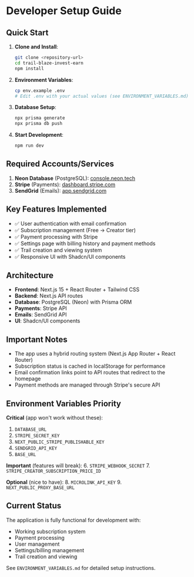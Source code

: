 # Developer Setup Guide

## Quick Start

1. **Clone and Install**:
   ```bash
   git clone <repository-url>
   cd trail-blaze-invest-earn
   npm install
   ```

2. **Environment Variables**:
   ```bash
   cp env.example .env
   # Edit .env with your actual values (see ENVIRONMENT_VARIABLES.md)
   ```

3. **Database Setup**:
   ```bash
   npx prisma generate
   npx prisma db push
   ```

4. **Start Development**:
   ```bash
   npm run dev
   ```

## Required Accounts/Services

1. **Neon Database** (PostgreSQL): [console.neon.tech](https://console.neon.tech)
2. **Stripe** (Payments): [dashboard.stripe.com](https://dashboard.stripe.com)
3. **SendGrid** (Emails): [app.sendgrid.com](https://app.sendgrid.com)

## Key Features Implemented

- ✅ User authentication with email confirmation
- ✅ Subscription management (Free → Creator tier)
- ✅ Payment processing with Stripe
- ✅ Settings page with billing history and payment methods
- ✅ Trail creation and viewing system
- ✅ Responsive UI with Shadcn/UI components

## Architecture

- **Frontend**: Next.js 15 + React Router + Tailwind CSS
- **Backend**: Next.js API routes
- **Database**: PostgreSQL (Neon) with Prisma ORM
- **Payments**: Stripe API
- **Emails**: SendGrid API
- **UI**: Shadcn/UI components

## Important Notes

- The app uses a hybrid routing system (Next.js App Router + React Router)
- Subscription status is cached in localStorage for performance
- Email confirmation links point to API routes that redirect to the homepage
- Payment methods are managed through Stripe's secure API

## Environment Variables Priority

**Critical** (app won't work without these):
1. `DATABASE_URL`
2. `STRIPE_SECRET_KEY` 
3. `NEXT_PUBLIC_STRIPE_PUBLISHABLE_KEY`
4. `SENDGRID_API_KEY`
5. `BASE_URL`

**Important** (features will break):
6. `STRIPE_WEBHOOK_SECRET`
7. `STRIPE_CREATOR_SUBSCRIPTION_PRICE_ID`

**Optional** (nice to have):
8. `MICROLINK_API_KEY`
9. `NEXT_PUBLIC_PROXY_BASE_URL`

## Current Status

The application is fully functional for development with:
- Working subscription system
- Payment processing
- User management
- Settings/billing management
- Trail creation and viewing

See `ENVIRONMENT_VARIABLES.md` for detailed setup instructions. 